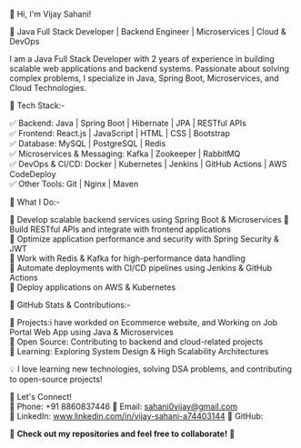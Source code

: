 

👋 Hi, I'm Vijay Sahani!  

🚀 Java Full Stack Developer | Backend Engineer | Microservices | Cloud & DevOps  

I am a Java Full Stack Developer with 2 years of experience in building scalable web applications and backend systems.
Passionate about solving complex problems, I specialize in Java, Spring Boot, Microservices, and Cloud Technologies.  

🔹 Tech Stack:-

✅ Backend: Java | Spring Boot | Hibernate | JPA | RESTful APIs  
✅ Frontend: React.js | JavaScript | HTML | CSS | Bootstrap  
✅ Database: MySQL | PostgreSQL | Redis  
✅ Microservices & Messaging: Kafka | Zookeeper | RabbitMQ  
✅ DevOps & CI/CD: Docker | Kubernetes | Jenkins | GitHub Actions | AWS CodeDeploy  
✅ Other Tools: Git | Nginx | Maven  


 📌 What I Do:-
 
🔹 Develop scalable backend services using Spring Boot & Microservices
🔹 Build RESTful APIs and integrate with frontend applications  
🔹 Optimize application performance and security with Spring Security & JWT  
🔹 Work with Redis & Kafka for high-performance data handling  
🔹 Automate deployments with CI/CD pipelines using Jenkins & GitHub Actions  
🔹 Deploy applications on AWS & Kubernetes

 🌟 GitHub Stats & Contributions:-
 
📌 Projects:i have workded on Ecommerce website, and Working on Job Portal Web App using Java & Microservices  
📌 Open Source: Contributing to backend and cloud-related projects  
📌 Learning: Exploring System Design & High Scalability Architectures  

💡 I love learning new technologies, solving DSA problems, and contributing to open-source projects!  

🔗 Let's Connect!  
📱 Phone: +91 8860837446
📩 Email: sahani0vijay@gmail.com  
🔗 LinkedIn: www.linkedin.com/in/vijay-sahani-a74403144
🔗 GitHub:   

🚀 **Check out my repositories and feel free to collaborate!** 🚀
